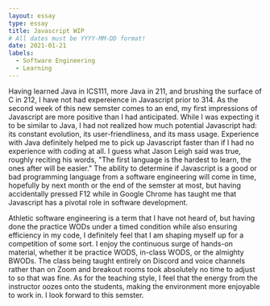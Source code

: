 ```yaml
---
layout: essay
type: essay
title: Javascript WIP
# All dates must be YYYY-MM-DD format!
date: 2021-01-21
labels:
  - Software Engineering
  - Learning
---
```


Having learned Java in ICS111, more Java in 211, and brushing the surface of C in 212, I have not had expereience in Javascript prior to 314. As the second week of this new semster comes to an end, my first impressions of Javascript are more positive than I had anticipated. While I was expecting it to be similar to Java, I had not realized how much potential Javascript had: its constant evolution, its user-friendliness, and its mass usage. Experience with Java definitely helped me to pick up Javascript faster than if I had no experience with coding at all. I guess what Jason Leigh said was true, roughly reciting his words, "The first language is the hardest to learn, the ones after will be easier." The ability to determine if Javascript is a good or bad programming language from a software engineering will come in time, hopefully by next month or the end of the semster at most, but having accidentally pressed F12 while in Google Chrome has taught me that Javascript has a pivotal role in software development. 

Athletic software engineering is a term that I have not heard of, but having done the practice WODs under a timed condition while also ensuring efficiency in my code, I definitely feel that I am shaping myself up for a competition of some sort. I enjoy the continuous surge of hands-on material, whether it be practice WODS, in-class WODS, or the almighty BWODs. The class being taught entirely on Discord and voice channels rather than on Zoom and breakout rooms took absolutely no time to adjust to so that was fine. As for the teaching style, I feel that the energy from the instructor oozes onto the students, making the environment more enjoyable to work in. I look forward to this semster. 
